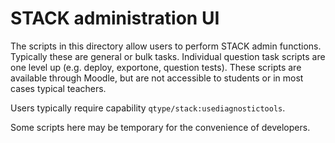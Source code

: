 # STACK administration UI

The scripts in this directory allow users to perform STACK admin functions.  Typically these are general or bulk tasks.  Individual question task scripts are one level up (e.g. deploy, exportone, question tests).  These scripts are available through Moodle, but are not accessible to students or in most cases typical teachers.

Users typically require capability `qtype/stack:usediagnostictools`.

Some scripts here may be temporary for the convenience of developers.
